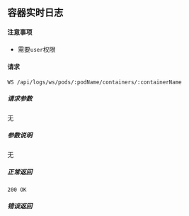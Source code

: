 ## 容器实时日志

#### 注意事项

- 需要`user`权限

#### 请求

```
WS /api/logs/ws/pods/:podName/containers/:containerName
```
##### 请求参数

无

##### 参数说明

无

##### 正常返回

```
200 OK
```

##### 错误返回

